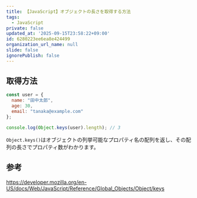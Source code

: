 ```yaml
---
title: 【JavaScript】オブジェクトの長さを取得する方法
tags:
  - JavaScript
private: false
updated_at: '2025-09-15T23:58:22+09:00'
id: 6280223ee6ea8e424499
organization_url_name: null
slide: false
ignorePublish: false
---
```

## 取得方法

```javascript
const user = {
  name: "田中太郎",
  age: 30,
  email: "tanaka@example.com"
};

console.log(Object.keys(user).length); // 3
```

`Object.keys()`はオブジェクトの列挙可能なプロパティ名の配列を返し、その配列の長さでプロパティ数がわかります。

## 参考

https://developer.mozilla.org/en-US/docs/Web/JavaScript/Reference/Global_Objects/Object/keys
